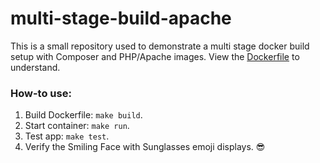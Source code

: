 # multi-stage-build-apache

This is a small repository used to demonstrate a multi stage docker build setup with Composer and PHP/Apache images. View the [Dockerfile](https://github.com/derekmbrown/multi-stage-build-apache/blob/main/Dockerfile) to understand.

### How-to use:

1. Build Dockerfile: `make build`.
1. Start container: `make run`.
1. Test app: `make test`.
1. Verify the Smiling Face with Sunglasses emoji displays. :sunglasses: